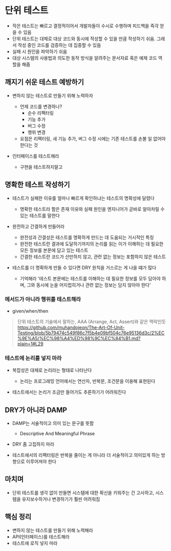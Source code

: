 # 단위 테스트
* 작은 테스트는 빠르고 결정적이어서 개발자들이 수시로 수행하며 피드백을 즉각 얻을 수 있음
* 단위 테스트는 대체로 대상 코드와 동시에 작성할 수 있을 만큼 작성하기 쉬움. 그래서 작성 중인 코드를 검증하는 데 집중할 수 있음
* 실패 시 원인을 파악하기 쉬움
* 대상 시스템의 사용법과 의도한 동작 방식을 알려주는 문서자료 혹은 예제 코드 역할을 해줌

## 깨지기 쉬운 테스트 예방하기

* 변하지 않는 테스트로 만들기 위해 노력하자
  + 언제 코드를 변경하나?
    - 순수 리팩터링
    - 기능 추가
    - 버그 수정
    - 행위 변경
  + 요점은 리팩터링, 새 기능 추가, 버그 수정 시에는 기존 테스트를 손볼 일 없어야 한다는 것
  
* 인터페이스를 테스트해라
  + 구현을 테스트하지말고

## 명확한 테스트 작성하기

* 테스트가 실패한 이유를 얼마나 빠르게 확인하냐는 테스트의 명확성에 달렸다
  + 명확한 테스트라 함은 존재 이유와 실패 원인을 엔지니어가 곧바로 알아차릴 수 있는 테스트를 말한다

* 완전하고 간결하게 만들어라
  + 완전성과 간결성은 테스트를 명확하게 만드는 데 도움되는 거시적인 특징
  + 완전한 테스트란 결과에 도달하기까지의 논리를 읽는 이가 이해하는 데 필요한 모든 정보를 본문에 담고 있는 테스트
  + 간결한 테스트란 코드가 산만하지 않고, 관련 없는 정보는 포함하지 않은 테스트

* 테스트를 더 명확하게 만들 수 있다면 DRY 원칙을 거스르는 게 나을 떄가 많다
  + 기억해라 '테스트 본문에는 테스트를 이해하는 데 필요한 정보를 모두 담아야 하며, 그와 동시에 눈을 어지럽히거나 관련 없는 정보는 담지 않아야 한다'

### 메서드가 아니라 행위를 테스트해라

* given/when/then

> 단위 테스트의 기술에서 말하는, AAA (Arrange, Act, Assert)와 같은 맥락인듯
> https://github.com/muhandojeon/The-Art-Of-Unit-Testing/blob/5b79474c549f86c7f5b4e09bf504c76e95136d3c/2%EC%9E%A5/%EC%98%A4%ED%98%9C%EC%84%B1.md?plain=1#L29

### 테스트에 논리를 넣지 마라

* 복잡성은 대체로 논리라는 형태로 나타난다
  + 논리는 프로그래밍 언어에서는 연산자, 반복문, 조건문을 이용해 표현된다

* 테스트에서는 논리가 조금만 들어가도 추론하기가 어려워진다

## DRY가 아니라 DAMP

- DAMP는 서술적이고 의미 있는 문구를 뜻함
  - Descriptive And Meaningful Phrase

- DRY 좀 고집하지 마라

- 테스트에서의 리팩터링은 반복을 줄이는 게 아니라 더 서술적이고 의미있게 하는 방향으로 이루어져야 한다

## 마치며

- 단위 테스트를 생각 없이 만들면 시스템에 대한 확신을 키워주는 건 고사하고, 시스템을 유지보수하거나 변경하기가 훨씬 어려워짐

## 핵심 정리

- 변하지 않는 테스트를 만들기 위해 노력해라
- API(인터페이스)를 테스트해라
- 테스트에 로직 넣지 마라

